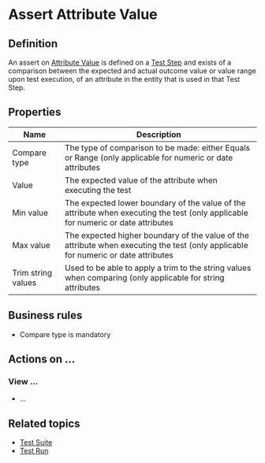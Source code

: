 # Assert Attribute Value

## Definition

An assert on [Attribute Value](attribute-value) is defined on a [Test Step](test-step) and exists of a comparison between the expected and actual outcome value or value range upon test execution, of an attribute in the entity that is used in that Test Step.

## Properties
| Name | Description |
| ----------- | ----------- |
| Compare type | The type of comparison to be made: either Equals or Range (only applicable for numeric or date attributes |
| Value | The expected value of the attribute when executing the test |
| Min value | The expected lower boundary of the value of the attribute when executing the test (only applicable for numeric or date attributes |
| Max value | The expected higher boundary of the value of the attribute when executing the test (only applicable for numeric or date attributes |
| Trim string values | Used to be able to apply a trim to the string values when comparing (only applicable for string attributes |

## Business rules
- Compare type is mandatory

## Actions on ...

### View ...
- ...

## Related topics
- [Test Suite](test-suite)
- [Test Run](test-run)
